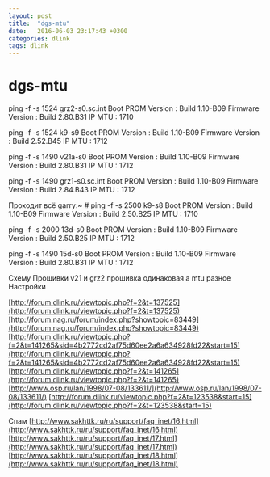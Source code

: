 ```yaml
---
layout: post
title:  "dgs-mtu"
date:   2016-06-03 23:17:43 +0300
categories: dlink
tags: dlink
---
```


# dgs-mtu
ping  -f  -s 1524 grz2-s0.sc.int
Boot PROM Version : Build 1.10-B09
Firmware Version  : Build 2.80.B31
IP MTU                      : 1710



ping -f -s 1524 k9-s9
Boot PROM Version : Build 1.10-B09
Firmware Version  : Build 2.52.B45
IP MTU                      : 1712


ping -f -s 1490 v21a-s0
Boot PROM Version : Build 1.10-B09
Firmware Version  : Build 2.80.B31
IP MTU                      : 1712


ping  -f  -s 1490 grz1-s0.sc.int
Boot PROM Version : Build 1.10-B09
Firmware Version  : Build 2.84.B43
IP MTU                      : 1712






Проходит всё
garry:~ # ping -f -s 2500 k9-s8
Boot PROM Version : Build 1.10-B09
Firmware Version  : Build 2.50.B25
IP MTU                      : 1710




ping -f -s 2000 13d-s0
Boot PROM Version : Build 1.10-B09
Firmware Version  : Build 2.50.B25
IP MTU                      : 1712



ping -f -s 1490 15d-s0
Boot PROM Version : Build 1.10-B09
Firmware Version  : Build 2.80.B31
IP MTU                      : 1712


Схему
Прошивки    v21 и grz2 прошивка одинаковая а mtu разное
Настройки

[http://forum.dlink.ru/viewtopic.php?f=2&t=137525](http://forum.dlink.ru/viewtopic.php?f=2&t=137525)
[http://forum.nag.ru/forum/index.php?showtopic=83449](http://forum.nag.ru/forum/index.php?showtopic=83449)
[http://forum.dlink.ru/viewtopic.php?f=2&t=141265&sid=4b2772cd2af75d60ee2a6a634928fd22&start=15](http://forum.dlink.ru/viewtopic.php?f=2&t=141265&sid=4b2772cd2af75d60ee2a6a634928fd22&start=15)
[http://forum.dlink.ru/viewtopic.php?f=2&t=141265](http://forum.dlink.ru/viewtopic.php?f=2&t=141265)
[http://www.osp.ru/lan/1998/07-08/133611/](http://www.osp.ru/lan/1998/07-08/133611/)
[http://forum.dlink.ru/viewtopic.php?f=2&t=123538&start=15](http://forum.dlink.ru/viewtopic.php?f=2&t=123538&start=15)

Спам
[http://www.sakhttk.ru/ru/support/faq_inet/16.html](http://www.sakhttk.ru/ru/support/faq_inet/16.html)
[http://www.sakhttk.ru/ru/support/faq_inet/17.html](http://www.sakhttk.ru/ru/support/faq_inet/17.html)
[http://www.sakhttk.ru/ru/support/faq_inet/18.html](http://www.sakhttk.ru/ru/support/faq_inet/18.html)
